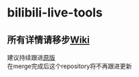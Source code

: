 # bilibili-live-tools

## 所有详情请移步[Wiki](https://github.com/Dawnnnnnn/bilibili-live-tools/wiki)
建议持续跟进[原版](https://github.com/Dawnnnnnn/bilibili-live-tools)  
在merge完成后这个repository将不再跟进更新  

